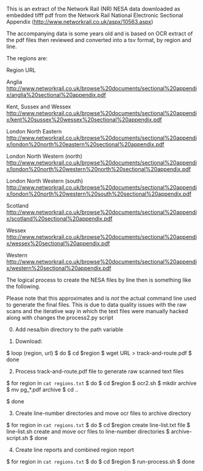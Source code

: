 This is an extract of the Network Rail (NR) NESA data downloaded as embedded tifff pdf from the Network Rail National Electronic Sectional Appendix (http://www.networkrail.co.uk/aspx/10563.aspx)

The accompanying data is some years old and is based on OCR extract of the pdf files then reviewed and converted into a tsv format, by region and line.

The regions are:

Region				URL

Anglia				http://www.networkrail.co.uk/browse%20documents/sectional%20appendix/anglia%20sectional%20appendix.pdf

Kent, Sussex and Wessex		http://www.networkrail.co.uk/browse%20documents/sectional%20appendix/kent%20sussex%20wessex%20sectional%20appendix.pdf

London North Eastern 		http://www.networkrail.co.uk/browse%20documents/sectional%20appendix/london%20north%20eastern%20sectional%20appendix.pdf

London North Western (north)	http://www.networkrail.co.uk/browse%20documents/sectional%20appendix/london%20north%20western%20north%20sectional%20appendix.pdf

London North Western (south)	http://www.networkrail.co.uk/browse%20documents/sectional%20appendix/london%20north%20western%20south%20sectional%20appendix.pdf

Scotland     	     		http://www.networkrail.co.uk/browse%20documents/sectional%20appendix/scotland%20sectional%20appendix.pdf

Wessex				http://www.networkrail.co.uk/browse%20documents/sectional%20appendix/wessex%20sectional%20appendix.pdf

Western				http://www.networkrail.co.uk/browse%20documents/sectional%20appendix/western%20sectional%20appendix.pdf

The logical process to create the NESA files by line then is something like the following.

Please note that this approximates and is *not* the actual command line used to generate the final files. This is due to data quality issues with the raw scans and the iterative way in which the text files were manually hacked along with changes the process2.py script

0) Add nesa/bin directory to the path variable

1) Download:

$ loop (region, url) 
$ do
$   cd $region
$   wget URL > track-and-route.pdf
$ done


2) Process track-and-route.pdf file to generate raw scanned text files

$ for region in `cat regions.txt`
$ do
$   cd $region
$   ocr2.sh
$   mkdir archive
$   mv pg_*.pdf archive
$   cd ..

$ done


3) Create line-number directories and move ocr files to archive directory

$ for region in `cat regions.txt`
$ do
$   cd $region
create line-list.txt file
$   line-list.sh
create and move ocr files to line-number directories
$   archive-script.sh
$ done



4) Create line reports and combined region report

$ for region in `cat regions.txt`
$ do
$   cd $region
$   run-process.sh
$ done

